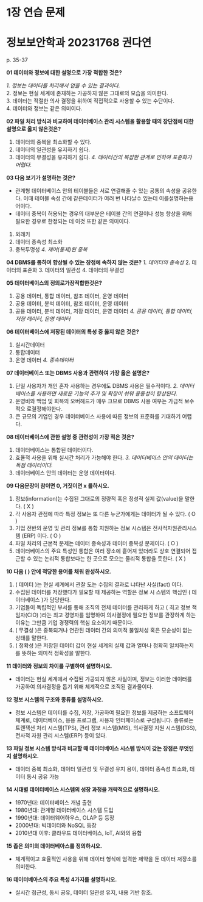 # 1장 연습 문제
# 정보보안학과 20231768 권다연

p. 35-37

**01 데이터와 정보에 대한 설명으로 가장 적합한 것은?**

*1. 정보는 데이터를 처리해서 얻을 수 있는 결과이다.*  
2. 정보는 현실 세계에 존재하는 가공하지 않은 그대로의 모습을 의미한다.  
3. 데이터는 적절한 의사 결정을 위하여 직접적으로 사용할 수 있는 수단이다.  
4. 데이터와 정보는 같은 의미이다.

**02 파일 처리 방식과 비교하여 데이터베이스 관리 시스템을 활용할 때의 장단점에 대한 설명으로 옳지 않은것은?**

1. 데이터의 중복을 최소화할 수 있다.
2. 데이터의 일관성을 유지하기 쉽다.
3. 데이터의 무결성을 유지하기 쉽다.
*4. 데이터간의 복잡한 관계로 인하여 표준화가 어렵다.*

**03 다음 보기가 설명하는 것은?**

- 관계형 데이터베이스 안의 테이블들은 서로 연결해줄 수 있는 공통의 속성을 공유한다. 이때 테이블 속성 간에 같은데이터가 여러 번 나타날수 있는데 이를설명하는용어이다.
- 데이터 중복이 허용되는 경우의 대부분은 테이블 간의 연결이나 성능 향상을 위해 필요한 경우로 한정되는 데 이것 또한 같은 의미이다.

1. 외래키
2. 데이터 종속성 최소화
3. 중복투명성
*4. 제어(통제)된 중복*

**04 DBMS를 통하여 향상될 수 있는 장점에 속하지 않는 것은?**
*1. 데이터의 종속성*
2. 데이터의 표준화
3. 데이터의 일관성
4. 데이터의 무결성

**05 데이터베이스의 정의로가장적합한것은?**

1. 공용 데이터, 통합 데이터, 참조 데이터, 운영 데이터
2. 공용 데이터, 분석 데이터, 참조 데이터, 운영 데이터
3. 공용 데이터, 분석 데이터, 저장 데이터, 운영 데이터
*4. 공용 데이터, 통합 데이터, 저장 데이터, 운영 데이터*

**06 데이터베이스에 저장된 데이터의 특성 중 옳지 않은 것은?**

1. 실시간데이터
2. 통합데이터
3. 운영 데이터
*4. 종속데이터*

**07 데이터베이스 또는 DBMS 사용과 관련하여 가장 옳은 설명은?**

1. 단일 사용자가 개인 혼자 사용하는 경우에도 DBMS 사용은 필수적이다.
*2. 데이터베이스를 사용하면 새로운 기능의 추가 및 확장이 쉬워 융통성이 향상된다.*
3. 운영비와 백업 및 회복의 오버헤드가 매우 크므로 DBMS 사용 여부는 가급적 보수적으 로결정해야한다.
4. 큰 규모의 기업인 경우 데이터베이스 사용에 따른 정보의 표준화를 기대하기 어렵다.

**08 데이터베이스에 관한 설명 중 관련성이 가장 적은 것은?**

1. 데이터베이스는 통합된 데이터이다.
2. 효율적 사용을 위해 실시간 처리가 가능해야 한다.
*3. 데이터베이스 안의 데이터는 독점 데이터이다.*
4. 데이터베이스 안의 데이터는 운영 데이터이다.

**09 다음문장이 참이면 0, 거짓이면 x 를하시오.**

1. 정보(information)는 수집된 그대로의 정량적 혹은 정성적 실제 값(value)을 말한다. ( X )
2. 각 사용자 관점에 따라 특정 정보는 또 다른 누군가에게는 데이터가 될 수 있다. ( O )
3. 기업 전반의 운영 및 관리 정보를 통합 지원하는 정보 시스템은 전사적자원관리시스템 (ERP) 이다. ( O )
4. 파일 처리의 근본적 문제는 데이터 종속성과 데이터 중복성 문제이다. ( O )
5. 데이터베이스의 주요 특성인 통합은 여러 장소에 흩어져 있더라도 상호 연결되어 접근할 수 있는 논리적 통합보다는 한 곳으로 모으는 물리적 통합을 듯한다. ( X )

**10 다음 ( ) 안에 적당한 용어를 채워 완성하시오.**

1. ( 데이터 )는 현실 세계에서 관찰 도는 수집의 결과로 냐타난 사실(fact) 이다.
2. 수집된 데이터를 저장했다가 필요할 때 제공하는 역할은 정보 시 스템의 핵심인 ( 데이터베이스 )가 담당한다.
3. 기업들이 독립적인 부서를 통해 조직의 전체 데이터를 관리하게 하고 ( 최고 정보 책임자(CIO) )라는 최고 경영자를 임명하여 의사결정에 필요한 정보를 관장하계 하는 이유는 그만큼 기업 경쟁력의 핵심 요소이기 때문이다.
4. ( 무결성 )은 중복되거나 연관된 데이터 간의 의미적 불일치성 혹은 모순성이 없는 상태를 말한다.
5. ( 정확성 )은 저장된 데이터 값이 현실 세계의 실제 값과 얼마나 정확히 일치하는지를 뜻하는 의미적 정확성을 말한다.

**11 데이터와 정보의 차이를 구별하여 설명하시오.**
- 데이터는 현실 세계에서 수집된 가공되지 않은 사실이며, 정보는 이러한 데이터를 가공하여 의사결정을 돕기 위해 체계적으로 조직된 결과물이다.

**12 정보 시스템의 구조와 종류를 설명하시오.**
- 정보 시스템은 데이터를 수집, 저장, 가공하여 필요한 정보를 제공하는 소프트웨어 체계로, 데이터베이스, 응용 프로그램, 사용자 인터페이스로 구성됩니다. 종류로는 트랜잭션 처리 시스템(TPS), 관리 정보 시스템(MIS), 의사결정 지원 시스템(DSS), 전사적 자원 관리 시스템(ERP) 등이 있다.

**13 파일 정보 시스템 방식과 비교할 때 데이터베이스 시스템 방식이 갖는 장점은 무엇인지 설명하시오.**
-	데이터 중복 최소화, 데이터 일관성 및 무결성 유지 용이, 데이터 종속성 최소화, 데이터 동시 공유 가능

**14 시대별 데이터베이스 시스템의 성장 과정을 개략적으로 설명하시오.**
- 1970년대: 데이터베이스 개념 출현
- 1980년대: 관계형 데이터베이스 시스템 도입
- 1990년대: 데이터웨어하우스, OLAP 등 등장
- 2000년대: 빅데이터와 NoSQL 등장
- 2010년대 이후: 클라우드 데이터베이스, IoT, AI와의 융합


**15 좁은 의미의 데이터베아스를 정의하시오.**
- 체계적이고 효율적인 사용을 위해 데이터 형식에 엄격한 제약을 둔 데이터 저장소를 의미한다.

**16 데이터베아스의 주요 특성 4가지를 설명하시오.**
- 실시간 접근성, 동시 공유, 데이터 일관성 유지, 내용 기반 참조.
